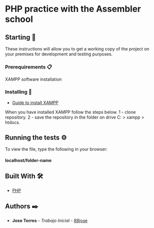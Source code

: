 # PHP practice with the Assembler school


## Starting 🚀

These instructions will allow you to get a working copy of the project on your premises for development and testing purposes.



### Prerequirements 📋

XAMPP software installation



### Installing 🔧

- [Guide to install XAMPP](https://www.php.net/manual/es/intro-whatcando.php)

When you have installed XAMPP follow the steps below.
1 - clone repository.
2 - save the repository in the folder on drive C: > xampp > htdocs.



## Running the tests ⚙️

To view the file, type the following in your browser:
#### localhost/folder-name




## Built With 🛠️


* [PHP](https://www.php.net/) 




## Authors ✒️

* **Jose Torres** - *Trabajo Inicial* - [88jose](https://github.com/88jose)




